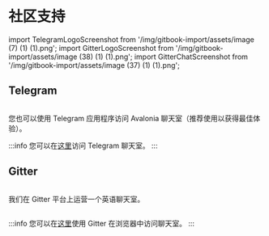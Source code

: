 # 社区支持

import TelegramLogoScreenshot from '/img/gitbook-import/assets/image (7) (1) (1).png';
import GitterLogoScreenshot from '/img/gitbook-import/assets/image (38) (1) (1).png';
import GitterChatScreenshot from '/img/gitbook-import/assets/image (37) (1) (1).png';

## Telegram

<img src={TelegramLogoScreenshot} alt="" />

您也可以使用 Telegram 应用程序访问 Avalonia 聊天室（推荐使用以获得最佳体验）。

:::info
您可以在[这里](https://t.me/Avalonia)访问 Telegram 聊天室。
:::

## Gitter

<img src={GitterLogoScreenshot} alt="" data-size="original"/>

我们在 Gitter 平台上运营一个英语聊天室。

<img src={GitterChatScreenshot} alt="" />

:::info
您可以在[这里](https://gitter.im/AvaloniaUI/Avalonia)使用 Gitter 在浏览器中访问聊天室。
:::


